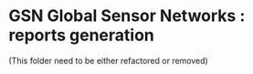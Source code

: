 # GSN Global Sensor Networks : reports generation

(This folder need to be either refactored or removed)

